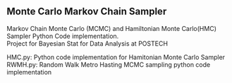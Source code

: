 ## Monte Carlo Markov Chain Sampler

Markov Chain Monte Carlo (MCMC) and Hamiltonian Monte Carlo(HMC) Sampler Python Code implementation.  
Project for Bayesian Stat for Data Analysis at POSTECH  

HMC.py: Python code implementation for Hamitonian Monte Carlo Sampler  
RWMH.py: Random Walk Metro Hasting MCMC sampling python code implementation
